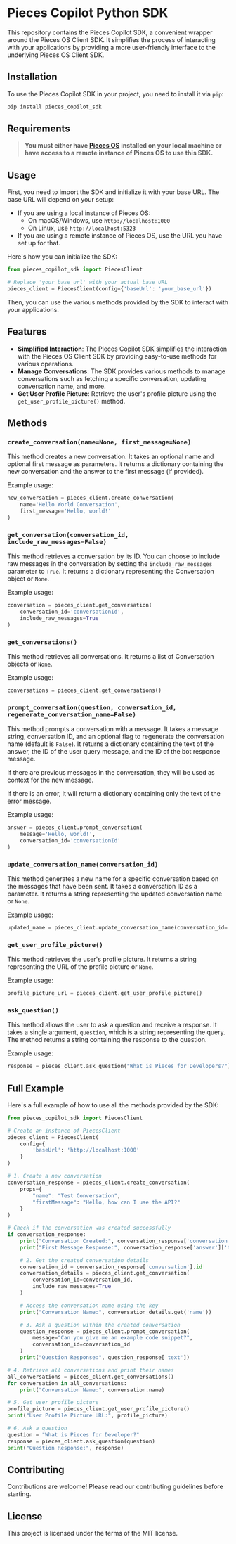 # Pieces Copilot Python SDK

This repository contains the Pieces Copilot SDK, a convenient wrapper around the Pieces OS Client SDK. It simplifies the process of interacting with your applications by providing a more user-friendly interface to the underlying Pieces OS Client SDK.

## Installation

To use the Pieces Copilot SDK in your project, you need to install it via `pip`:

```bash
pip install pieces_copilot_sdk
```

## Requirements

> **You must either have [Pieces OS](https://docs.pieces.app/installation-getting-started/what-am-i-installing) installed on your local machine or have access to a remote instance of Pieces OS to use this SDK.**

## Usage

First, you need to import the SDK and initialize it with your base URL. The base URL will depend on your setup:

- If you are using a local instance of Pieces OS:
  - On macOS/Windows, use `http://localhost:1000`
  - On Linux, use `http://localhost:5323`
- If you are using a remote instance of Pieces OS, use the URL you have set up for that.

Here's how you can initialize the SDK:

```python
from pieces_copilot_sdk import PiecesClient

# Replace 'your_base_url' with your actual base URL
pieces_client = PiecesClient(config={'baseUrl': 'your_base_url'})
```

Then, you can use the various methods provided by the SDK to interact with your applications.

## Features

- **Simplified Interaction**: The Pieces Copilot SDK simplifies the interaction with the Pieces OS Client SDK by providing easy-to-use methods for various operations.
- **Manage Conversations**: The SDK provides various methods to manage conversations such as fetching a specific conversation, updating conversation name, and more.
- **Get User Profile Picture**: Retrieve the user's profile picture using the `get_user_profile_picture()` method.

## Methods

### `create_conversation(name=None, first_message=None)`

This method creates a new conversation. It takes an optional name and optional first message as parameters. It returns a dictionary containing the new conversation and the answer to the first message (if provided).

Example usage:

```python
new_conversation = pieces_client.create_conversation(
    name='Hello World Conversation',
    first_message='Hello, world!'
)
```

### `get_conversation(conversation_id, include_raw_messages=False)`

This method retrieves a conversation by its ID. You can choose to include raw messages in the conversation by setting the `include_raw_messages` parameter to `True`. It returns a dictionary representing the Conversation object or `None`.

Example usage:

```python
conversation = pieces_client.get_conversation(
    conversation_id='conversationId',
    include_raw_messages=True
)
```

### `get_conversations()`

This method retrieves all conversations. It returns a list of Conversation objects or `None`.

Example usage:

```python
conversations = pieces_client.get_conversations()
```

### `prompt_conversation(question, conversation_id, regenerate_conversation_name=False)`

This method prompts a conversation with a message. It takes a message string, conversation ID, and an optional flag to regenerate the conversation name (default is `False`). It returns a dictionary containing the text of the answer, the ID of the user query message, and the ID of the bot response message.

If there are previous messages in the conversation, they will be used as context for the new message.

If there is an error, it will return a dictionary containing only the text of the error message.

Example usage:

```python
answer = pieces_client.prompt_conversation(
    message='Hello, world!',
    conversation_id='conversationId'
)
```

### `update_conversation_name(conversation_id)`

This method generates a new name for a specific conversation based on the messages that have been sent. It takes a conversation ID as a parameter. It returns a string representing the updated conversation name or `None`.

Example usage:

```python
updated_name = pieces_client.update_conversation_name(conversation_id='conversationId')
```

### `get_user_profile_picture()`

This method retrieves the user's profile picture. It returns a string representing the URL of the profile picture or `None`.

Example usage:

```python
profile_picture_url = pieces_client.get_user_profile_picture()
```

### `ask_question()`

This method allows the user to ask a question and receive a response. It takes a single argument, `question`, which is a string representing the query.
The method returns a string containing the response to the question.


Example usage:

```python
response = pieces_client.ask_question("What is Pieces for Developers?")
```

## Full Example

Here's a full example of how to use all the methods provided by the SDK:

```python
from pieces_copilot_sdk import PiecesClient

# Create an instance of PiecesClient
pieces_client = PiecesClient(
    config={
        'baseUrl': 'http://localhost:1000'
    }
)

# 1. Create a new conversation
conversation_response = pieces_client.create_conversation(
    props={
        "name": "Test Conversation",
        "firstMessage": "Hello, how can I use the API?"
    }
)

# Check if the conversation was created successfully
if conversation_response:
    print("Conversation Created:", conversation_response['conversation'].id)
    print("First Message Response:", conversation_response['answer']['text'])

    # 2. Get the created conversation details
    conversation_id = conversation_response['conversation'].id
    conversation_details = pieces_client.get_conversation(
        conversation_id=conversation_id,
        include_raw_messages=True
    )

    # Access the conversation name using the key
    print("Conversation Name:", conversation_details.get('name'))

    # 3. Ask a question within the created conversation
    question_response = pieces_client.prompt_conversation(
        message="Can you give me an example code snippet?",
        conversation_id=conversation_id
    )
    print("Question Response:", question_response['text'])

# 4. Retrieve all conversations and print their names
all_conversations = pieces_client.get_conversations()
for conversation in all_conversations:
    print("Conversation Name:", conversation.name)

# 5. Get user profile picture
profile_picture = pieces_client.get_user_profile_picture()
print("User Profile Picture URL:", profile_picture)

# 6. Ask a question
question = "What is Pieces for Developer?"
response = pieces_client.ask_question(question)
print("Question Response:", response)
```

## Contributing

Contributions are welcome! Please read our contributing guidelines before starting.

## License

This project is licensed under the terms of the MIT license.
